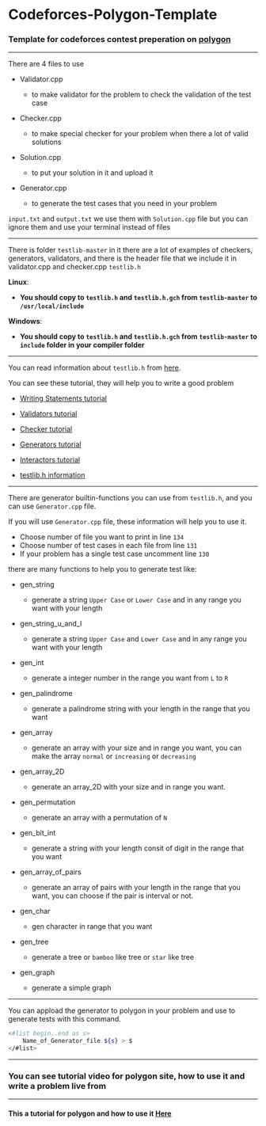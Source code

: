 # Codeforces-Polygon-Template

### Template for codeforces contest preperation on [polygon](https://www.google.com/url?sa=t&rct=j&q=&esrc=s&source=web&cd=&cad=rja&uact=8&ved=2ahUKEwiU3cXDq6b2AhWQ-6QKHY7YAX0QFnoECAoQAQ&url=https%3A%2F%2Fpolygon.codeforces.com%2F&usg=AOvVaw3i2v31m8II47sBuBT85c8t)

---

There are 4 files to use

- Validator.cpp
  - to make validator for the problem to check the validation of the test case

- Checker.cpp
  - to make special checker for your problem when there a lot of valid solutions

- Solution.cpp
  - to put your solution in it and upload it

- Generator.cpp
  - to generate the test cases that you need in your problem

`input.txt` and `output.txt` we use them with `Solution.cpp` file but you can ignore them and use your terminal instead of files

---

There is folder `testlib-master` in it there are a lot of examples of checkers, generators, validators, and there is the header file that we include it in validator.cpp and checker.cpp `testlib.h`

**Linux**:

- **You should copy to `testlib.h` and `testlib.h.gch` from `testlib-master` to `/usr/local/include`**

**Windows**:

- **You should copy to `testlib.h` and `testlib.h.gch` from `testlib-master` to `include` folder in your compiler folder**

---

You can read information about `testlib.h` from [here](https://github.com/7oSkaaa/Codeforces-Polygon-Template/blob/main/testlib-master/README.md).

You can see these tutorial, they will help you to write a good problem

- [Writing Statements tutorial](https://polygon.codeforces.com/docs/statements-tex-manual?ccid=f5bddf71bb1644157d570cc2043d9df7&session=68e51869dd74479dbd85d7d89b67012852f5a418)

- [Validators tutorial](https://codeforces.com/blog/entry/18426)

- [Checker tutorial](https://codeforces.com/blog/entry/18431)

- [Generators tutorial](https://codeforces.com/blog/entry/18291)

- [Interactors tutorial](https://codeforces.com/blog/entry/18455)

- [testlib.h information](https://codeforces.com/blog/entry/18289)

---

There are generator builtin-functions you can use from `testlib.h`, and you can use `Generator.cpp` file.

If you will use `Generator.cpp` file, these information will help you to use it.

- Choose number of file you want to print in line `134`
- Choose number of test cases in each file from line `131`
- If your problem has a single test case uncomment line `130`

there are many functions to help you to generate test like:

- gen_string
  - generate a string `Upper Case` or `Lower Case` and in any range you want with your length

- gen_string_u_and_l
  - generate a string `Upper Case` and `Lower Case` and in any range you want with your length
  
- gen_int
  - generate a integer number in the range you want from `L` to `R`

- gen_palindrome
  - generate a palindrome string with your length in the range that you want

- gen_array
  - generate an array with your size and in range you want, you can make the array `normal` or `increasing` or `decreasing`

- gen_array_2D
  - generate an array_2D with your size and in range you want.

- gen_permutation
  - generate an array with a permutation of `N`

- gen_bit_int
  - generate a string with your length consit of digit in the range that you want

- gen_array_of_pairs
  - generate an array of pairs with your length in the range that you want, you can choose if the pair is interval or not.

- gen_char
  - gen character in range that you want

- gen_tree
  - generate a tree or `bamboo` like tree or `star` like tree

- gen_graph
  - generate a simple graph

---

You can appload the generator to polygon in your problem and use to generate tests with this command.

```bash
<#list begin..end as s>
	Name_of_Generator_file ${s} > $
</#list>
```
---

### You can see tutorial video for polygon site, how to use it and write a problem live from [](https://drive.google.com/file/d/198dWogj2xSGWZxVMNtCRMqVnawgVRXLX/view?usp=sharing)

---

#### This a tutorial for polygon and how to use it [Here](https://quangloc99.github.io/2022/03/08/polygon-codeforces-tutorial.html#stress-testing-our-first-test-generator)
